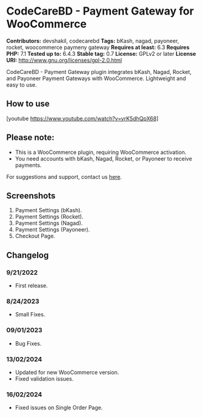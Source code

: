 # CodeCareBD - Payment Gateway for WooCommerce

**Contributors:** devshakil, codecarebd
**Tags:** bKash, nagad, payoneer, rocket, woocommerce paymeny gateway
**Requires at least:** 6.3
**Requires PHP:** 7.1
**Tested up to:** 6.4.3
**Stable tag:** 0.7
**License:** GPLv2 or later
**License URI:** http://www.gnu.org/licenses/gpl-2.0.html

CodeCareBD - Payment Gateway plugin integrates bKash, Nagad, Rocket, and Payoneer Payment Gateways with WooCommerce. Lightweight and easy to use.

## How to use

[youtube https://www.youtube.com/watch?v=yrK5dhQpX68]

## Please note:

- This is a WooCommerce plugin, requiring WooCommerce activation.
- You need accounts with bKash, Nagad, Rocket, or Payoneer to receive payments.

For suggestions and support, contact us [here](https://codecarebd.com/contact).

## Screenshots

1. Payment Settings (bKash).
2. Payment Settings (Rocket).
3. Payment Settings (Nagad).
4. Payment Settings (Payoneer).
5. Checkout Page.

## Changelog

### 9/21/2022

- First release.

### 8/24/2023

- Small Fixes.

### 09/01/2023

- Bug Fixes.

### 13/02/2024

- Updated for new WooCommerce version.
- Fixed validation issues.

### 16/02/2024

- Fixed issues on Single Order Page.
